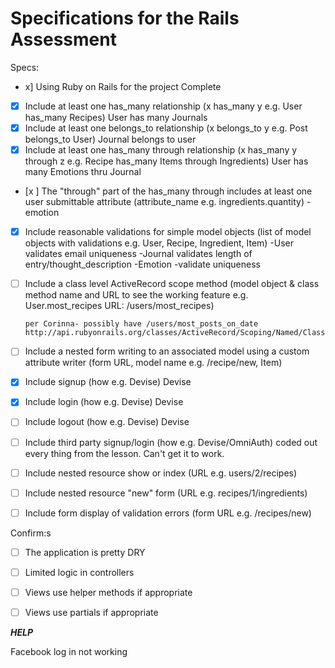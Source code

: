 # Specifications for the Rails Assessment

Specs:
- x] Using Ruby on Rails for the project
    Complete
- [x] Include at least one has_many relationship (x has_many y e.g. User has_many Recipes)
      User has many Journals
- [x] Include at least one belongs_to relationship (x belongs_to y e.g. Post belongs_to User)
      Journal belongs to user
- [x] Include at least one has_many through relationship (x has_many y through z e.g. Recipe has_many Items through Ingredients)
      User has many Emotions thru Journal
- [x ] The "through" part of the has_many through includes at least one user submittable attribute (attribute_name e.g. ingredients.quantity)
        -emotion
- [x] Include reasonable validations for simple model objects (list of model objects with validations e.g. User, Recipe, Ingredient, Item)
        -User validates email uniqueness
        -Journal validates length of entry/thought_description
        -Emotion
          -validate uniqueness

- [ ] Include a class level ActiveRecord scope method (model object & class method name and URL to see the working feature e.g. User.most_recipes URL: /users/most_recipes)

      per Corinna- possibly have /users/most_posts_on_date
      http://api.rubyonrails.org/classes/ActiveRecord/Scoping/Named/ClassMethods.html

- [ ] Include a nested form writing to an associated model using a custom attribute writer (form URL, model name e.g. /recipe/new, Item)

- [x] Include signup (how e.g. Devise)
  Devise
- [x] Include login (how e.g. Devise)
Devise
- [ ] Include logout (how e.g. Devise)
Devise
- [ ] Include third party signup/login (how e.g. Devise/OmniAuth)
  coded out every thing from the lesson. Can't get it to work.

- [ ] Include nested resource show or index (URL e.g. users/2/recipes)

- [ ] Include nested resource "new" form (URL e.g. recipes/1/ingredients)

- [ ] Include form display of validation errors (form URL e.g. /recipes/new)

Confirm:s
- [ ] The application is pretty DRY
- [ ] Limited logic in controllers
- [ ] Views use helper methods if appropriate
- [ ] Views use partials if appropriate


_____HELP_____

  Facebook log in
    not working
